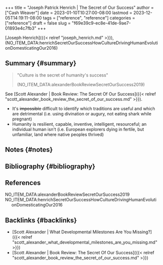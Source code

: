+++
title = "Joseph Patrick Henrich | The Secret of Our Success"
author = ["Cash Weaver"]
date = 2023-01-10T10:27:00-08:00
lastmod = 2023-12-05T14:19:11-08:00
tags = ["reference", "reference"]
categories = ["reference"]
draft = false
slug = "f69e39c9-ec8e-41de-9ae7-01893e4c7fb3"
+++

[Joseph Henrich]({{< relref "joseph_henrich.md" >}}), (NO_ITEM_DATA:henrichSecretOurSuccessHowCultureDrivingHumanEvolutionDomesticatingOur2016)


## Summary {#summary}

> "Culture is the secret of humanity's success"
>
> (NO_ITEM_DATA:alexanderBookReviewSecretOurSuccess2019)

See [Scott Alexander | Book Review: The Secret Of Our Success]({{< relref "scott_alexander_book_review_the_secret_of_our_success.md" >}}).

-   It's ~~impossible~~ difficult to identify which traditions are useful and which are detrimental (i.e. using divination or augury, not eating shark while pregnant)
-   Humanity is resilient, capable, inventive, intelligent, resourceful; an individual human isn't (i.e. European explorers dying in fertile, but unfamiliar, land where native peoples thrived)


## Notes {#notes}


## Bibliography {#bibliography}

## References

<style>.csl-entry{text-indent: -1.5em; margin-left: 1.5em;}</style><div class="csl-bib-body">
  <div class="csl-entry">NO_ITEM_DATA:alexanderBookReviewSecretOurSuccess2019</div>
  <div class="csl-entry">NO_ITEM_DATA:henrichSecretOurSuccessHowCultureDrivingHumanEvolutionDomesticatingOur2016</div>
</div>


## Backlinks {#backlinks}

-   [Scott Alexander | What Developmental Milestones Are You Missing?]({{< relref "scott_alexander_what_developmental_milestones_are_you_missing.md" >}})
-   [Scott Alexander | Book Review: The Secret Of Our Success]({{< relref "scott_alexander_book_review_the_secret_of_our_success.md" >}})
